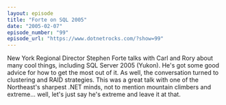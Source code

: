 ```yaml
---
layout: episode
title: "Forte on SQL 2005"
date: "2005-02-07"
episode_number: "99"
episode_url: "https://www.dotnetrocks.com/?show=99"
---
```


New York Regional Director Stephen Forte talks with Carl and Rory about many cool things, including SQL Server 2005 (Yukon). He's got some good advice for how to get the most out of it. As well, the conversation turned to clustering and RAID strategies. This was a great talk with one of the Northeast's sharpest .NET minds, not to mention mountain climbers and extreme... well, let's just say he's extreme and leave it at that.
